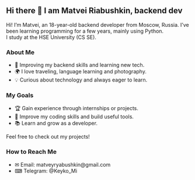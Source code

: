 ## Hi there 👋 I am Matvei Riabushkin, backend dev

Hi! I’m Matvei, an 18-year-old backend developer from Moscow, Russia. I’ve been learning programming for a few years, mainly using Python. \
I study at the HSE University (CS SE).

### About Me

- 🔧 Improving my backend skills and learning new tech.
- 🌍 I love traveling, language learning and photography.
- 💡 Curious about technology and always eager to learn.

### My Goals

- 🏆 Gain experience through internships or projects.
- 🔧 Improve my coding skills and build useful tools.
- 📚 Learn and grow as a developer. 

Feel free to check out my projects!

### How to Reach Me

- ✉ Email: matveyryabushkin\@gmail.com
- ⌨ Telegram: \@Keyko_Mi

